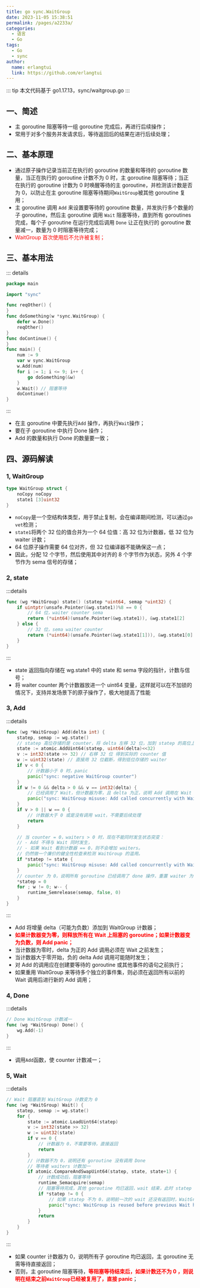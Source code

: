 ```yaml
---
title: go sync.WaitGroup
date: 2023-11-05 15:38:51
permalink: /pages/a2233a/
categories:
  - 语言
  - Go
tags:
  - Go
  - sync
author: 
  name: erlangtui
  link: https://github.com/erlangtui
---
```

::: tip
本文代码基于 go1.17.13，sync/waitgroup.go
:::
## 一、简述
* 主 goroutine 阻塞等待一组 goroutine 完成后，再进行后续操作；
* 常用于对多个服务并发请求后，等待返回后的结果在进行后续处理；

## 二、基本原理
* 通过原子操作记录当前正在执行的 goroutine 的数量和等待的 goroutine 数量，当正在执行的 goroutine 计数不为 0 时，主 goroutine 阻塞等待；当正在执行的 goroutine 计数为 0 时唤醒等待的主 goroutine，并检测该计数是否为 0，以防止在主 goroutine 阻塞等待期间`WaitGroup`被其他 goroutine 复用；
* 主 goroutine 调用 `Add` 来设置要等待的 goroutine 数量，并发执行多个数量的子 goroutine，然后主 goroutine 调用 `Wait` 阻塞等待，直到所有 goroutines 完成，每个子 goroutine 在运行完成后调用 `Done` 让正在执行的 goroutine 数量减一，数量为 0 时阻塞等待完成；
* <span style="color: red;">WaitGroup 首次使用后不允许被复制；</span>

## 三、基本用法
::: details
```go
package main

import "sync"

func reqOther() {
}
func doSomething(w *sync.WaitGroup) {
	defer w.Done()
	reqOther()
}
func doContinue() {
}
func main() {
	num := 9
	var w sync.WaitGroup
	w.Add(num)
	for i := 1; i <= 9; i++ {
		go doSomething(&w)
	}
	w.Wait() // 阻塞等待
	doContinue()
}
```
:::
* 在主 goroutine 中要先执行`Add` 操作，再执行`Wait`操作；
* 要在子 goroutine 中执行 Done 操作；
* Add 的数量和执行 Done 的数量要一致；

## 四、源码解读
### 1, WaitGroup
```go
type WaitGroup struct {
	noCopy noCopy
	state1 [3]uint32
}
```
* `noCopy`是一个空结构体类型，用于禁止复制，会在编译期间检测，可以通过`go vet`检测；
* `state1`将两个 32 位的值合并为一个 64 位值：高 32 位为计数器，低 32 位为 waiter 计数；
* 64 位原子操作需要 64 位对齐，但 32 位编译器不能确保这一点；
* 因此，分配 12 个字节，然后使用其中对齐的 8 个字节作为状态，另外 4 个字节作为 sema 信号的存储；

### 2, state
:::details
```go
func (wg *WaitGroup) state() (statep *uint64, semap *uint32) {
	if uintptr(unsafe.Pointer(&wg.state1))%8 == 0 {
		// 64 位，waiter counter sema
		return (*uint64)(unsafe.Pointer(&wg.state1)), &wg.state1[2]
	} else {
		// 32 位，sema waiter counter
		return (*uint64)(unsafe.Pointer(&wg.state1[1])), &wg.state1[0]
	}
}
```
:::
* state 返回指向存储在 wg.state1 中的 state 和 sema 字段的指针，计数与信号；
* 将 waiter counter 两个计数器放进一个 uint64 变量，这样就可以在不加锁的情况下，支持并发场景下的原子操作了，极大地提高了性能

### 3, Add
:::details
```go
func (wg *WaitGroup) Add(delta int) {
	statep, semap := wg.state()
	// statep 高位存储的是 counter，将 delta 左移 32 位，加到 statep 的高位上
	state := atomic.AddUint64(statep, uint64(delta)<<32)
	v := int32(state >> 32) // 右移 32 位 得到实际的 counter 值
	w := uint32(state) // 直接用 32 位截断，得到低位存储的 waiter
	if v < 0 {
		// 计数器小于 0 时，panic
		panic("sync: negative WaitGroup counter")
	}
	if w != 0 && delta > 0 && v == int32(delta) {
		// 已经调用了 Wait，但计数器为零，且 delta 为正，说明 Add 调用在 Wait 之后发生，panic
		panic("sync: WaitGroup misuse: Add called concurrently with Wait")
	}
	if v > 0 || w == 0 {
		// 计数器大于 0 或是没有调用 wait，不需要后续处理
		return
	}

	// 当 counter = 0，waiters > 0 时，现在不能同时发生状态突变：
	// - Add 不得与 Wait 同时发生，
	// - 如果 Wait 看到计数器 == 0，则不会增加 waiters。
	// 仍然做一个廉价的健全性检查来检测 WaitGroup 的滥用。
	if *statep != state {
		panic("sync: WaitGroup misuse: Add called concurrently with Wait")
	}
	// counter 为 0，说明所有 goroutine 已经调用了 done 操作，重置 waiter 为 0，并逐一唤醒调用 Wait 的 goroutine
	*statep = 0
	for ; w != 0; w-- {
		runtime_Semrelease(semap, false, 0)
	}
}
```
:::
* Add 将增量 delta（可能为负数）添加到 WaitGroup 计数器；
* <span style="color: red;">**如果计数器变为零，则释放所有在 Wait 上阻塞的 goroutine；如果计数器变为负数，则 Add panic；**</span>
* 当计数器为零时，delta 为正的 Add 调用必须在 Wait 之前发生；
* 当计数器大于零开始，负的 delta Add 调用可能随时发生；
* 对 Add 的调用应在创建要等待的 goroutine 或其他事件的语句之前执行；
* 如果重用 WaitGroup 来等待多个独立的事件集，则必须在返回所有以前的 Wait 调用后进行新的 Add 调用；

### 4, Done
:::details
```go
// Done WaitGroup 计数减一
func (wg *WaitGroup) Done() {
	wg.Add(-1)
}
```
:::
* 调用`Add`函数，使 counter 计数减一；

### 5, Wait
:::details
```go
// Wait 阻塞直到 WaitGroup 计数变为 0
func (wg *WaitGroup) Wait() {
	statep, semap := wg.state()
	for {
		state := atomic.LoadUint64(statep)
		v := int32(state >> 32)
		w := uint32(state)
		if v == 0 {
			// 计数器为 0，不需要等待，直接返回
			return
		}
		// 计数器不为 0，说明还有 goroutine 没有调用 Done
		// 等待者 waiters 计数加一
		if atomic.CompareAndSwapUint64(statep, state, state+1) {
			// 计数成功后，阻塞等待
			runtime_Semacquire(semap)
			// 阻塞等待完成，其他 goroutine 均已返回，wait 结束，此时 statep 应该为 0
			if *statep != 0 {
				// 如果 statep 不为 0，说明前一次的 wait 还没有返回时，WaitGroup 被复用，直接 panic
				panic("sync: WaitGroup is reused before previous Wait has returned")
			}
			return
		}
	}
}
```
:::
* 如果 counter 计数器为 0，说明所有子 goroutine 均已返回，主 goroutine 无需等待直接返回；
* 否则，主 goroutine 阻塞等待，<span style="color: red;">**等阻塞等待结束后，如果计数还不为 0 ，则说明在结束之前`WaitGroup`已经被复用了，直接 panic**</span>；